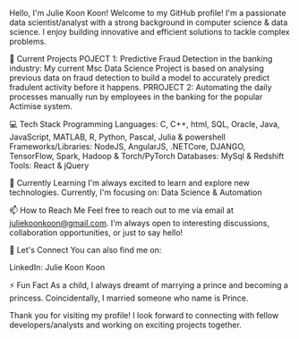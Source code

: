 Hello, I'm Julie Koon Koon!
Welcome to my GitHub profile! I'm a passionate data scientist/analyst with a strong background in computer science & data science. I enjoy building innovative and efficient solutions to tackle complex problems.

🔭 Current Projects
POJECT 1: Predictive Fraud Detection in the banking industry: My current Msc Data Science Project is based on analysing previous data on fraud detection to build a model to accurately predict fradulent activity before it happens.
PRROJECT 2: Automating the daily processes manually run by employees in the banking for the popular Actimise system.

💻 Tech Stack
Programming Languages: C, C++, html, SQL, Oracle, Java, JavaScript, MATLAB, R, Python, Pascal, Julia & powershell
Frameworks/Libraries: NodeJS, AngularJS, .NETCore, DJANGO, TensorFlow, Spark, Hadoop & Torch/PyTorch
Databases: MySql & Redshift
Tools: React & jQuery

🌱 Currently Learning
I'm always excited to learn and explore new technologies. Currently, I'm focusing on: Data Science & Automation

📫 How to Reach Me
Feel free to reach out to me via email at juliekoonkoon@gmail.com. I'm always open to interesting discussions, collaboration opportunities, or just to say hello!

🤝 Let's Connect
You can also find me on:

LinkedIn: Julie Koon Koon

⚡ Fun Fact
As a child, I always dreamt of marrying a prince and becoming a princess. Coincidentally, I married someone who name is Prince.

Thank you for visiting my profile! I look forward to connecting with fellow developers/analysts and working on exciting projects together.

